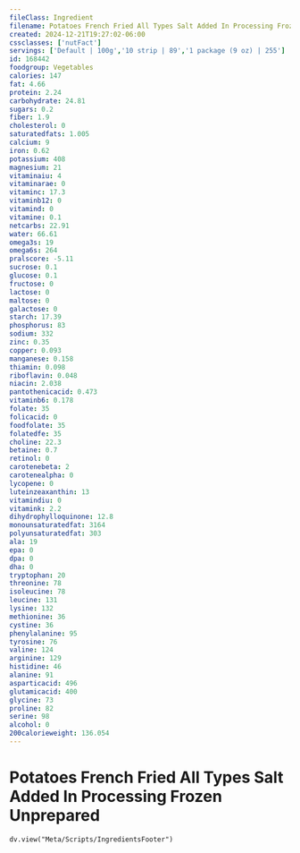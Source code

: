 ```yaml
---
fileClass: Ingredient
filename: Potatoes French Fried All Types Salt Added In Processing Frozen Unprepared
created: 2024-12-21T19:27:02-06:00
cssclasses: ['nutFact']
servings: ['Default | 100g','10 strip | 89','1 package (9 oz) | 255']
id: 168442
foodgroup: Vegetables
calories: 147
fat: 4.66
protein: 2.24
carbohydrate: 24.81
sugars: 0.2
fiber: 1.9
cholesterol: 0
saturatedfats: 1.005
calcium: 9
iron: 0.62
potassium: 408
magnesium: 21
vitaminaiu: 4
vitaminarae: 0
vitaminc: 17.3
vitaminb12: 0
vitamind: 0
vitamine: 0.1
netcarbs: 22.91
water: 66.61
omega3s: 19
omega6s: 264
pralscore: -5.11
sucrose: 0.1
glucose: 0.1
fructose: 0
lactose: 0
maltose: 0
galactose: 0
starch: 17.39
phosphorus: 83
sodium: 332
zinc: 0.35
copper: 0.093
manganese: 0.158
thiamin: 0.098
riboflavin: 0.048
niacin: 2.038
pantothenicacid: 0.473
vitaminb6: 0.178
folate: 35
folicacid: 0
foodfolate: 35
folatedfe: 35
choline: 22.3
betaine: 0.7
retinol: 0
carotenebeta: 2
carotenealpha: 0
lycopene: 0
luteinzeaxanthin: 13
vitamindiu: 0
vitamink: 2.2
dihydrophylloquinone: 12.8
monounsaturatedfat: 3164
polyunsaturatedfat: 303
ala: 19
epa: 0
dpa: 0
dha: 0
tryptophan: 20
threonine: 78
isoleucine: 78
leucine: 131
lysine: 132
methionine: 36
cystine: 36
phenylalanine: 95
tyrosine: 76
valine: 124
arginine: 129
histidine: 46
alanine: 91
asparticacid: 496
glutamicacid: 400
glycine: 73
proline: 82
serine: 98
alcohol: 0
200calorieweight: 136.054
---
```


# Potatoes French Fried All Types Salt Added In Processing Frozen Unprepared

```dataviewjs
dv.view("Meta/Scripts/IngredientsFooter")
```